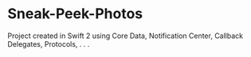 # Sneak-Peek-Photos
Project created in Swift 2 using Core Data, Notification Center, Callback Delegates, Protocols, . . .
